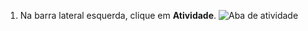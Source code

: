 1. Na barra lateral esquerda, clique em **Atividade**. ![Aba de atividade](/assets/images/help/sponsors/activity-tab.png)
